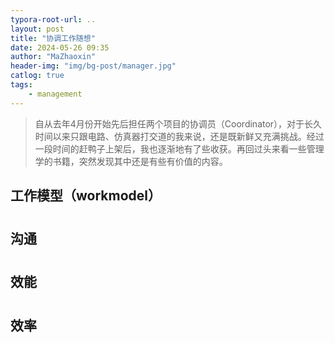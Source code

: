 ```yaml
---
typora-root-url: ..
layout: post
title: "协调工作随想"
date: 2024-05-26 09:35
author: "MaZhaoxin"
header-img: "img/bg-post/manager.jpg"
catlog: true
tags:
    - management
---
```


> 自从去年4月份开始先后担任两个项目的协调员（Coordinator），对于长久时间以来只跟电路、仿真器打交道的我来说，还是既新鲜又充满挑战。经过一段时间的赶鸭子上架后，我也逐渐地有了些收获。再回过头来看一些管理学的书籍，突然发现其中还是有些有价值的内容。

## 工作模型（workmodel）

#



## 沟通

#



## 效能

#



## 效率





## 